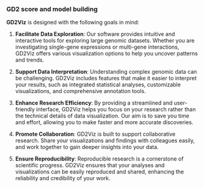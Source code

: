 ### GD2 score and model building

**GD2Viz** is designed with the following goals in mind:

1. **Facilitate Data Exploration**: Our software provides intuitive and interactive tools for exploring large genomic datasets. Whether you are investigating single-gene expressions or multi-gene interactions, GD2Viz offers various visualization options to help you uncover patterns and trends.

2. **Support Data Interpretation**: Understanding complex genomic data can be challenging. GD2Viz includes features that make it easier to interpret your results, such as integrated statistical analyses, customizable visualizations, and comprehensive annotation tools.

3. **Enhance Research Efficiency**: By providing a streamlined and user-friendly interface, GD2Viz helps you focus on your research rather than the technical details of data visualization. Our aim is to save you time and effort, allowing you to make faster and more accurate discoveries.

4. **Promote Collaboration**: GD2Viz is built to support collaborative research. Share your visualizations and findings with colleagues easily, and work together to gain deeper insights into your data.

5. **Ensure Reproducibility**: Reproducible research is a cornerstone of scientific progress. GD2Viz ensures that your analyses and visualizations can be easily reproduced and shared, enhancing the reliability and credibility of your work.